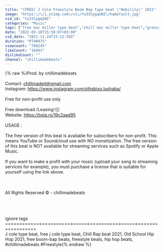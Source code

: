 ```yaml
---
title: "(FREE) J Cole Freestyle Boom Bap type beat \"Nobility\" 2021"
image: "https:\/\/i.ytimg.com\/vi\/Yu33lpgqGNI\/hqdefault.jpg"
vid_id: "Yu33lpgqGNI"
categories: "Music"
tags: ["free mac miller type beat","chill mac miller type beat","groovy mac miller type beat"]
date: "2022-03-16T15:58:07+03:00"
vid_date: "2021-11-24T15:12:59Z"
duration: "PT4M47S"
viewcount: "700245"
likeCount: "16463"
dislikeCount: ""
channel: "chillimadebeats"
---
```

{% raw %}Prod. by chillimadebeats<br /><br />Contact: chillimadeit@gmail.com<br />Instagram: <a rel="nofollow" target="blank" href="https://www.instagram.com/sthabiso.lushaba/">https://www.instagram.com/sthabiso.lushaba/</a><br /><br />Free for non-profit use only<br /><br />Free download /Leasing👇🏽<br />Website: <a rel="nofollow" target="blank" href="https://bsta.rs/19c2aad95">https://bsta.rs/19c2aad95</a><br /><br />USAGE :<br /><br />The free version of this beat is available for subscribers for non-profit. This means YouTube or Soundcloud use with NO monetization. The free version of this beat is NOT available for streaming services such as Spotify or Apple Music.<br /><br />If you want to make a profit with your music (upload your song to streaming services for example), you must purchase a license that is suitable for yourself using the link above.<br /><br /><br /><br />All Rights Reserved © - chillimadebeats<br /><br /><br /><br /><br />ignore tags<br />=================================================================<br />J cole type beat, free j cole type beat, Chill Rap beat 2021, Old School Hip Hop 2021, free boom-bap beats, freestyle beats, hip hop beats, #chillimadebeats #Freestyle{% endraw %}
